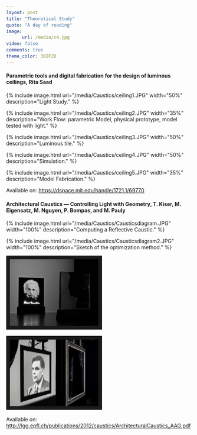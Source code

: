 ```yaml
---
layout: post
title: "Theoretical Study"
quote: "A day of reading"
image:
      url: /media/c4.jpg
video: false
comments: true
theme_color: 302F2D
---
```


#### Parametric tools and digital fabrication for the design of luminous ceilings, Rita Saad

{% include image.html url="/media/Caustics/ceiling1.JPG" width="50%" description="Light Study." %}

{% include image.html url="/media/Caustics/ceiling2.JPG" width="35%" description="Work Flow: parametric Model, physical prototype, model tested with light." %}

{% include image.html url="/media/Caustics/ceiling3.JPG" width="50%" description="Luminous tile." %}

{% include image.html url="/media/Caustics/ceiling4.JPG" width="50%" description="Simulation." %}

{% include image.html url="/media/Caustics/ceiling5.JPG" width="35%" description="Model Fabrication." %}

Available on: https://dspace.mit.edu/handle/1721.1/69770

#### Architectural Caustics — Controlling Light with Geometry, T. Kiser, M. Eigensatz, M. Nguyen, P. Bompas, and M. Pauly

{% include image.html url="/media/Caustics/Causticsdiagram.JPG" width="100%" description="Computing a Reflective Caustic." %}

{% include image.html url="/media/Caustics/Causticsdiagram2.JPG" width="100%" description="Sketch of the optimization method." %}

<a href="https://www.youtube.com/watch?v=NT7SI3lch0g" target="_blank"><img src="/media/01.jpg" alt="Caustics Video" width="240" height="180" border="10" /></a>


<a href="https://www.youtube.com/watch?v=BSd9l6ZYyH0" target="_blank"><img src="/media/Caustics/02.jpg" alt="Caustics Video" width="240" height="180" border="10" /></a>


Available on: http://lgg.epfl.ch/publications/2012/caustics/ArchitecturalCaustics_AAG.pdf
